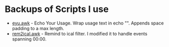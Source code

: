 # Backups of Scripts I use


- [eyu.awk](eyu.awk) - Echo Your Usage. Wrap usage text in echo "". Appends space padding to a max length.
- [rem2ical.awk](rem2ical.awk) - Remind to ical filter. I modified it to handle events spanning 00:00.



